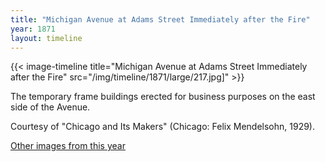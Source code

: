 ```yaml
---
title: "Michigan Avenue at Adams Street Immediately after the Fire"
year: 1871
layout: timeline
---
```


{{< image-timeline title="Michigan Avenue at Adams Street Immediately after the Fire" src="/img/timeline/1871/large/217.jpg]" >}}
 

The temporary frame buildings erected for business purposes on the east side of the Avenue. 

Courtesy of "Chicago and Its Makers" (Chicago: Felix Mendelsohn, 1929).

[Other images from this year](/historical/timeline/1871)